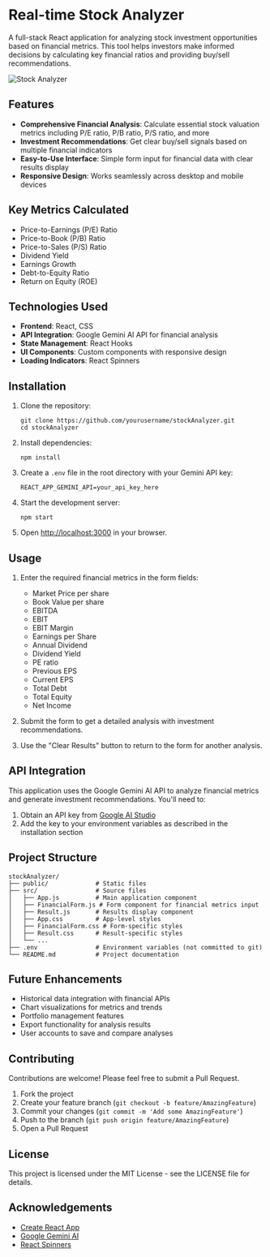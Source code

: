 # Real-time Stock Analyzer

A full-stack React application for analyzing stock investment opportunities based on financial metrics. This tool helps investors make informed decisions by calculating key financial ratios and providing buy/sell recommendations.

![Stock Analyzer](https://github.com/user-attachments/assets/21d44eb5-8f0d-44fe-a931-13ebd43df52d)

## Features

- **Comprehensive Financial Analysis**: Calculate essential stock valuation metrics including P/E ratio, P/B ratio, P/S ratio, and more
- **Investment Recommendations**: Get clear buy/sell signals based on multiple financial indicators
- **Easy-to-Use Interface**: Simple form input for financial data with clear results display
- **Responsive Design**: Works seamlessly across desktop and mobile devices

## Key Metrics Calculated

- Price-to-Earnings (P/E) Ratio
- Price-to-Book (P/B) Ratio
- Price-to-Sales (P/S) Ratio
- Dividend Yield
- Earnings Growth
- Debt-to-Equity Ratio
- Return on Equity (ROE)

## Technologies Used

- **Frontend**: React, CSS
- **API Integration**: Google Gemini AI API for financial analysis
- **State Management**: React Hooks
- **UI Components**: Custom components with responsive design
- **Loading Indicators**: React Spinners

## Installation

1. Clone the repository:
   ```
   git clone https://github.com/yourusername/stockAnalyzer.git
   cd stockAnalyzer
   ```

2. Install dependencies:
   ```
   npm install
   ```

3. Create a `.env` file in the root directory with your Gemini API key:
   ```
   REACT_APP_GEMINI_API=your_api_key_here
   ```

4. Start the development server:
   ```
   npm start
   ```

5. Open [http://localhost:3000](http://localhost:3000) in your browser.

## Usage

1. Enter the required financial metrics in the form fields:
   - Market Price per share
   - Book Value per share
   - EBITDA
   - EBIT
   - EBIT Margin
   - Earnings per Share
   - Annual Dividend
   - Dividend Yield
   - PE ratio
   - Previous EPS
   - Current EPS
   - Total Debt
   - Total Equity
   - Net Income

2. Submit the form to get a detailed analysis with investment recommendations.

3. Use the "Clear Results" button to return to the form for another analysis.

## API Integration

This application uses the Google Gemini AI API to analyze financial metrics and generate investment recommendations. You'll need to:

1. Obtain an API key from [Google AI Studio](https://ai.google.dev/)
2. Add the key to your environment variables as described in the installation section

## Project Structure

```
stockAnalyzer/
├── public/             # Static files
├── src/                # Source files
│   ├── App.js          # Main application component
│   ├── FinancialForm.js # Form component for financial metrics input
│   ├── Result.js       # Results display component
│   ├── App.css         # App-level styles
│   ├── FinancialForm.css # Form-specific styles
│   ├── Result.css      # Result-specific styles
│   └── ...
├── .env                # Environment variables (not committed to git)
└── README.md           # Project documentation
```

## Future Enhancements

- Historical data integration with financial APIs
- Chart visualizations for metrics and trends
- Portfolio management features
- Export functionality for analysis results
- User accounts to save and compare analyses

## Contributing

Contributions are welcome! Please feel free to submit a Pull Request.

1. Fork the project
2. Create your feature branch (`git checkout -b feature/AmazingFeature`)
3. Commit your changes (`git commit -m 'Add some AmazingFeature'`)
4. Push to the branch (`git push origin feature/AmazingFeature`)
5. Open a Pull Request

## License

This project is licensed under the MIT License - see the LICENSE file for details.

## Acknowledgements

- [Create React App](https://github.com/facebook/create-react-app)
- [Google Gemini AI](https://ai.google.dev/)
- [React Spinners](https://www.npmjs.com/package/react-spinners)
